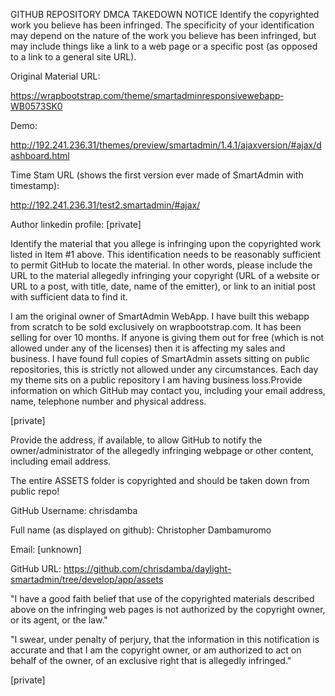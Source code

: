 GITHUB REPOSITORY DMCA TAKEDOWN NOTICE
Identify the copyrighted work you believe has been infringed. The specificity of your identification
may depend on the nature of the work you believe has been infringed, but may include things like
a link to a web page or a specific post (as opposed to a link to a general site URL).

Original Material URL:

https://wrapbootstrap.com/theme/smartadmin­responsive­webapp­WB0573SK0

Demo:

http://192.241.236.31/themes/preview/smartadmin/1.4.1/ajaxversion/#ajax/dashboard.html

Time Stam URL (shows the first version ever made of SmartAdmin with timestamp):

http://192.241.236.31/test2.smartadmin/#ajax/

Author linkedin profile: [private]

Identify the material that you allege is infringing upon the copyrighted work listed in Item #1
above. This identification needs to be reasonably sufficient to permit GitHub to locate the
material. In other words, please include the URL to the material allegedly infringing your
copyright (URL of a website or URL to a post, with title, date, name of the emitter), or link to an
initial post with sufficient data to find it.

I am the original owner of SmartAdmin WebApp. I have built this webapp from scratch to be sold
exclusively on wrapbootstrap.com. It has been selling for over 10 months. If anyone is giving
them out for free (which is not allowed under any of the licenses) then it is affecting my sales
and business. I have found full copies of SmartAdmin assets sitting on public repositories, this is
strictly not allowed under any circumstances. Each day my theme sits on a public repository I
am having business loss.Provide information on which GitHub may contact you, including your email address, name,
telephone number and physical address.

[private]

Provide the address, if available, to allow GitHub to notify the owner/administrator of the
allegedly infringing webpage or other content, including email address.

The entire ASSETS folder is copyrighted and should be taken down from public repo!

GitHub Username: chrisdamba

Full name (as displayed on github): Christopher Dambamuromo

Email: [unknown]

GitHub URL: https://github.com/chrisdamba/daylight-smartadmin/tree/develop/app/assets

"I have a good faith belief that use of the copyrighted materials described above on the infringing
web pages is not authorized by the copyright owner, or its agent, or the law."

"I swear, under penalty of perjury, that the information in this notification is accurate and that I am
the copyright owner, or am authorized to act on behalf of the owner, of an exclusive right that is
allegedly infringed."

[private]
